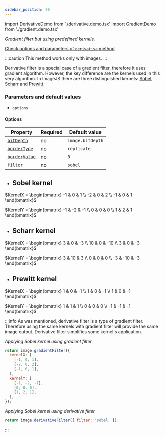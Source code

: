 ```yaml
---
sidebar_position: 70
---
```


import DerivativeDemo from './derivative.demo.tsx'
import GradientDemo from './gradient.demo.tsx'

_Gradient filter but using predefined kernels._

[Check options and parameters of `derivative` method](https://image-js.github.io/image-js-typescript/classes/Image.html#derivativeFilter 'link on github io')

:::caution
This method works only with images.
:::

Derivative filter is a special case of a gradient filter, therefore it uses gradient algorithm. However, the key difference are the kernels used in this very algorithm. In ImageJS there are three distinguished kernels: [Sobel](https://en.wikipedia.org/wiki/Sobel_operator 'wikipedia link on Sobel kernel'), [Scharr](https://en.wikipedia.org/wiki/Sobel_operator#Alternative_operators 'wikipedia link on Scharr operator') and [Prewitt](https://en.wikipedia.org/wiki/Prewitt_operator 'wikipedia link on Prewitt kernel').

<DerivativeDemo />

### Parameters and default values

- `options`

#### Options

| Property                                                                                                            | Required | Default value    |
| ------------------------------------------------------------------------------------------------------------------- | -------- | ---------------- |
| [`bitDepth`](https://image-js.github.io/image-js-typescript/interfaces/DerivativeFilterOptions.html#bitDepth)       | no       | `image.bitDepth` |
| [`borderType`](https://image-js.github.io/image-js-typescript/interfaces/DerivativeFilterOptions.html#borderType)   | no       | `replicate`      |
| [`borderValue`](https://image-js.github.io/image-js-typescript/interfaces/DerivativeFilterOptions.html#borderValue) | no       | `0`              |
| [`filter`](https://image-js.github.io/image-js-typescript/interfaces/DerivativeFilterOptions.html#filter)           | no       | `sobel`          |

- ## Sobel kernel

$KernelX = \begin{bmatrix}
-1 & 0 & 1 \\
-2 & 0 & 2 \\
-1 & 0 & 1
\end{bmatrix}$

$KernelY = \begin{bmatrix}
-1 & -2 & -1 \\
0 & 0 & 0 \\
1 & 2 & 1
\end{bmatrix}$

- ## Scharr kernel

$KernelX = \begin{bmatrix}
3 & 0 & -3 \\
10 & 0 & -10 \\
3 & 0 & -3
\end{bmatrix}$

$KernelY = \begin{bmatrix}
3 & 10 & 3 \\
0 & 0 & 0 \\
-3 & -10 & -3
\end{bmatrix}$

- ## Prewitt kernel

$KernelX = \begin{bmatrix}
1 & 0 & -1 \\
1 & 0 & -1 \\
1 & 0 & -1
\end{bmatrix}$

$KernelY = \begin{bmatrix}
1 & 1 & 1 \\
0 & 0 & 0 \\
-1 & -1 & -1
\end{bmatrix}$

:::info
As was mentioned, derivative filter is a type of gradient filter. Therefore using the same kernels with gradient filter will provide the same image output. Derivative filter simplifies some kernel's application.

_Applying Sobel kernel using gradient filter_

```js
return image.gradientFilter({
  kernelX: [
    [-1, 0, 1],
    [-2, 0, 2],
    [-1, 0, 1],
  ],
  kernelY: [
    [-1, -2, -1],
    [0, 0, 0],
    [1, 2, 1],
  ],
});
```

_Applying Sobel kernel using derivative filter_

```js
return image.derivativeFilter({ filter: 'sobel' });
```

:::
